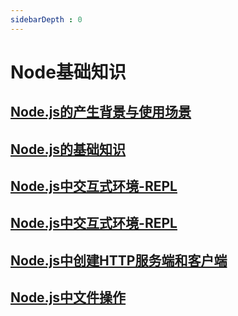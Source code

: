 ```yaml
---
sidebarDepth : 0
---
```

# Node基础知识

## [Node.js的产生背景与使用场景](./Node.js的介绍.md)

## [Node.js的基础知识](./Node.js的基础知识.md)

## [Node.js中交互式环境-REPL](./Node.js交互命令.md)

## [Node.js中交互式环境-REPL](./Node.js交互命令.md)

## [Node.js中创建HTTP服务端和客户端](./Node.js中创建HTTP服务端和客户端.md)

## [Node.js中文件操作](./Node.js中文件操作.md)
